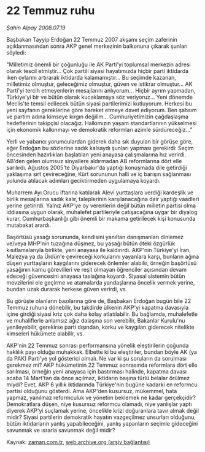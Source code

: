 # 22 Temmuz ruhu

*Şahin Alpay 2008.07.19*

<tr><td class="metin" colspan="2" style="padding-top: 20px; padding-left: 5px; padding-right: 10px;">Başbakan Tayyip Erdoğan 22 Temmuz 2007 akşamı seçim zaferinin açıklanmasından sonra AKP genel merkezinin balkonuna çıkarak şunları söyledi:</td></tr><tr><td class="metin" colspan="2" style="padding-top: 20px; padding-left: 5px; padding-right: 10px;"><p> "Milletimiz önemli bir çoğunluğu ile AK Parti'yi toplumsal merkezin adresi olarak tescil etmiştir... Çok partili siyasi hayatımızda hiçbir parti iktidarda iken oylarını artırarak iktidarda kalamamıştır... Bu seçimde kazanan, milletimiz olmuştur, geleceğimiz olmuştur, güven ve istikrar olmuştur... AK Parti'yi tercih etmeyenlerin mesajlarını anlıyorum... Hiçbir ayrım yapmadan, Türkiye'yi bir ve bütün olarak kucaklamaya söz veriyoruz... Yeni dönemde Meclis'te temsil edilecek bütün siyasi partilerimizi kutluyorum. Herkesi bu yeni sayfanın gereklerine göre hareket etmeye davet ediyorum. Ben şahsım ve partim adına kimseye kırgın değilim... Cumhuriyetimizin çağdaşlaşma hedeflerinin takipçisi olacağız. Halkımızın yaşam standartlarının yükselmesi için ekonomik kalkınmayı ve demokratik reformları azimle sürdüreceğiz..." 
<p> Yerli ve yabancı yorumculardan giderek daha sık duyulan bir görüşe göre, eğer Erdoğan bu sözlerine sadık kalsaydı şunları yapması gerekirdi: Seçim öncesinden hazırlıkları başlatılan yeni anayasa çalışmalarına hız verirdi. AB'den gelen olumsuz sinyallere aldırmadan AB reformlarına dört elle sarılırdı. Ağustos 2005'te Diyarbakır'da yaptığı konuşmada dile getirdiği yaklaşıma sırt çevireceğine, Kürt sorununun halli ve iç barışın sağlanması yolunda atılacak adımları geciktirmeden uygulamaya koyardı.
<p> Muharrem Ayı Orucu iftarına katılarak Alevi yurttaşlara verdiği kardeşlik ve birlik mesajlarına sadık kalır, taleplerinin karşılanacağına dair yaptığı vaadleri yerine getirirdi. Yalnız AKP'ye oy verenlerin değil bütün milletin partisi olma iddiasına uygun olarak, muhalefet partileriyle çatışacağına uygar bir diyalog kurar, Cumhurbaşkanlığı gibi önemli bir makama getirilecek kişi konusunda mutabakat arardı.
<p> Başörtüsü yasağı sorununda, kendisini yanıltan danışmanları dinlemez ve/veya MHP'nin tuzağına düşmez, bu yasağı bütün öteki özgürlük kısıtlamalarıyla birlikte, yeni anayasa ile kaldırırdı. AKP'nin Türkiye'yi İran, Malezya ya da Ürdün'e çevireceği korkularını yayanlara karşı, bunların ağına düşen yurttaşların kaygılarını giderecek önlemler alabilir, örneğin başörtüsü yasağının kamu görevlileri ve reşit olmayan öğrenciler açısından devam edeceği güvencesini anayasa taslağına koyardı. Siyasal sistemin bütün mevzilerini ele geçirme ve atamalarda yandaşlarına öncelik vermek yerine, bundan uzak durarak herkese güven verirdi, vs.
<p> Bu görüşte olanların bazılarına göre de, Başbakan Erdoğan bugün bile 22 Temmuz ruhuna dönebilir, bu takdirde ülkenin AKP'yi kapatma davasıyla içine girdiği siyasi kriz çok daha kolay atlatılabilir. Bu bağlamda, muhalefetle ve muhaliflerle anlamsız ağız dalaşına son verebilir, Bakanlar Kurulu'nu yenileyebilir, gerekirse parti dışından, korku ve kaygıları giderecek nitelikte kimseleri hükümete alabilir, vs. 
<p> AKP'nin 22 Temmuz sonrası performansına yönelik eleştirilerin çoğunda haklılık payı olduğu muhakkak. Elbette ki bu eleştiriler, bundan böyle AK (ya da PAK) Parti'ye yol gösterici olmalı. Ne var ki şu soruların da sorulması gerekmez mi? AKP hükümetinin 22 Temmuz sonrasında reformlara dört elle sarılması, örneğin yeni anayasa için bastırması halinde, kapatma davası acaba 14 Mart'tan da önce açılmaz, iktidarın başına türlü belalar örülmez miydi? Evet, AKP 6 yıllık iktidarında Türkiye'nin bugüne kadarki en reformcu partisi olduğunu gösterdi. Ama AKP'den kusursuz, mükemmel, hata yapmaz, yanılmaz reformculuk ve yönetim beklemek ne kadar gerçekçidir? Demokratlara düşen, niye kusursuz reformcu olamadı, niye yanlışlar yaptı diyerek AKP'yi suçlamak yerine, öncelikle krizi doğuranlara tavır almak değil midir? Siyasi partilerin demokratik hayatın vazgeçilmez unsurları olduğunu, bütün iktidarların yanlış yapabileceğini, yanlış yapanların seçimle gideceğini savunmak ve ısrarla savunmak değil midir?<br/></p></p></p></p></p></p></td></tr>

Kaynak: [zaman.com.tr](http://zaman.com.tr/yazar.do?yazino=715944), [web.archive.org (arşiv bağlantısı)](http://web.archive.org/web/20080827194537/http://www.zaman.com.tr:80/yazar.do?yazino=715944)
